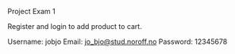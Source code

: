 Project Exam 1

Register and login to add product to cart.

Username: jobjo
Email: jo_bjo@stud.noroff.no
Password: 12345678
